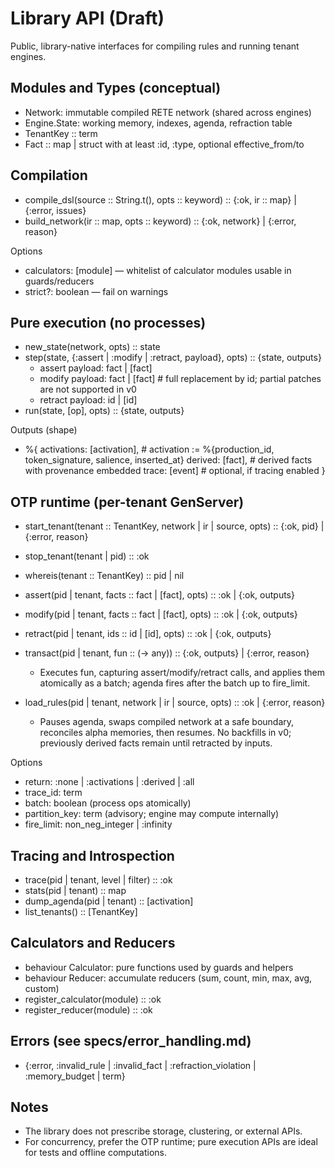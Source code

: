 # Library API (Draft)

Public, library-native interfaces for compiling rules and running tenant engines.

## Modules and Types (conceptual)

- Network: immutable compiled RETE network (shared across engines)
- Engine.State: working memory, indexes, agenda, refraction table
- TenantKey :: term
- Fact :: map | struct with at least :id, :type, optional effective_from/to

## Compilation

- compile_dsl(source :: String.t(), opts :: keyword) :: {:ok, ir :: map} | {:error, issues}
- build_network(ir :: map, opts :: keyword) :: {:ok, network} | {:error, reason}

Options
- calculators: [module] — whitelist of calculator modules usable in guards/reducers
- strict?: boolean — fail on warnings

## Pure execution (no processes)

- new_state(network, opts) :: state
- step(state, {:assert | :modify | :retract, payload}, opts) :: {state, outputs}
  - assert payload: fact | [fact]
  - modify payload: fact | [fact]    # full replacement by id; partial patches are not supported in v0
  - retract payload: id | [id]
- run(state, [op], opts) :: {state, outputs}

Outputs (shape)
- %{
    activations: [activation],           # activation := %{production_id, token_signature, salience, inserted_at}
    derived: [fact],                     # derived facts with provenance embedded
    trace: [event]                       # optional, if tracing enabled
  }

## OTP runtime (per-tenant GenServer)

- start_tenant(tenant :: TenantKey, network | ir | source, opts) :: {:ok, pid} | {:error, reason}
- stop_tenant(tenant | pid) :: :ok
- whereis(tenant :: TenantKey) :: pid | nil

- assert(pid | tenant, facts :: fact | [fact], opts) :: :ok | {:ok, outputs}
- modify(pid | tenant, facts :: fact | [fact], opts) :: :ok | {:ok, outputs}
- retract(pid | tenant, ids :: id | [id], opts) :: :ok | {:ok, outputs}
- transact(pid | tenant, fun :: (-> any)) :: {:ok, outputs} | {:error, reason}
  - Executes fun, capturing assert/modify/retract calls, and applies them atomically as a batch; agenda fires after the batch up to fire_limit.
- load_rules(pid | tenant, network | ir | source, opts) :: :ok | {:error, reason}
  - Pauses agenda, swaps compiled network at a safe boundary, reconciles alpha memories, then resumes. No backfills in v0; previously derived facts remain until retracted by inputs.

Options
- return: :none | :activations | :derived | :all
- trace_id: term
- batch: boolean (process ops atomically)
- partition_key: term (advisory; engine may compute internally)
- fire_limit: non_neg_integer | :infinity

## Tracing and Introspection

- trace(pid | tenant, level | filter) :: :ok
- stats(pid | tenant) :: map
- dump_agenda(pid | tenant) :: [activation]
- list_tenants() :: [TenantKey]

## Calculators and Reducers

- behaviour Calculator: pure functions used by guards and helpers
- behaviour Reducer: accumulate reducers (sum, count, min, max, avg, custom)
- register_calculator(module) :: :ok
- register_reducer(module) :: :ok

## Errors (see specs/error_handling.md)

- {:error, :invalid_rule | :invalid_fact | :refraction_violation | :memory_budget | term}

## Notes

- The library does not prescribe storage, clustering, or external APIs.
- For concurrency, prefer the OTP runtime; pure execution APIs are ideal for tests and offline computations.
